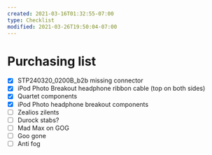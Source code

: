```yaml
---
created: 2021-03-16T01:32:55-07:00
type: Checklist
modified: 2021-03-26T19:50:04-07:00
---
```


# Purchasing list

- [x] STP240320_0200B_b2b missing connector
- [x] iPod Photo Breakout headphone ribbon cable (top on both sides)
- [x] Quartet components
- [x] iPod Photo headphone breakout components
- [ ] Zealios zilents
- [ ] Durock stabs?
- [ ] Mad Max on GOG
- [ ] Goo gone
- [ ] Anti fog